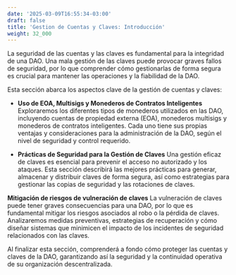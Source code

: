 ```yaml
---
date: '2025-03-09T16:55:34-03:00'
draft: false
title: 'Gestion de Cuentas y Claves: Introducción'
weight: 32_000
---
```


La seguridad de las cuentas y las claves es fundamental para la integridad de una DAO. Una mala gestión de las claves puede provocar graves fallos de seguridad, por lo que comprender cómo gestionarlas de forma segura es crucial para mantener las operaciones y la fiabilidad de la DAO.

Esta sección abarca los aspectos clave de la gestión de cuentas y claves:

- **Uso de EOA, Multisigs y Monederos de Contratos Inteligentes**
Exploraremos los diferentes tipos de monederos utilizados en las DAO, incluyendo cuentas de propiedad externa (EOA), monederos multisigs y monederos de contratos inteligentes. Cada uno tiene sus propias ventajas y consideraciones para la administración de la DAO, según el nivel de seguridad y control requerido.

- **Prácticas de Seguridad para la Gestión de Claves**
Una gestión eficaz de claves es esencial para prevenir el acceso no autorizado y los ataques. Esta sección describirá las mejores prácticas para generar, almacenar y distribuir claves de forma segura, así como estrategias para gestionar las copias de seguridad y las rotaciones de claves.

**Mitigación de riesgos de vulneración de claves**
La vulneración de claves puede tener graves consecuencias para una DAO, por lo que es fundamental mitigar los riesgos asociados al robo o la pérdida de claves. Analizaremos medidas preventivas, estrategias de recuperación y cómo diseñar sistemas que minimicen el impacto de los incidentes de seguridad relacionados con las claves.

Al finalizar esta sección, comprenderá a fondo cómo proteger las cuentas y claves de la DAO, garantizando así la seguridad y la continuidad operativa de su organización descentralizada.